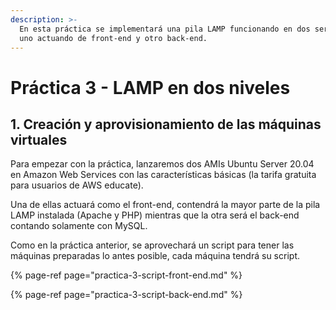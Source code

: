 ```yaml
---
description: >-
  En esta práctica se implementará una pila LAMP funcionando en dos servidores,
  uno actuando de front-end y otro back-end.
---
```


# Práctica 3 - LAMP en dos niveles

## 1. Creación y aprovisionamiento de las máquinas virtuales

Para empezar con la práctica, lanzaremos dos AMIs Ubuntu Server 20.04 en Amazon Web Services con las características básicas \(la tarifa gratuita para usuarios de AWS educate\).

Una de ellas actuará como el front-end, contendrá la mayor parte de la pila LAMP instalada \(Apache y PHP\) mientras que la otra será el back-end contando solamente con MySQL.

Como en la práctica anterior, se aprovechará un script para tener las máquinas preparadas lo antes posible, cada máquina tendrá su script.

{% page-ref page="practica-3-script-front-end.md" %}

{% page-ref page="practica-3-script-back-end.md" %}




